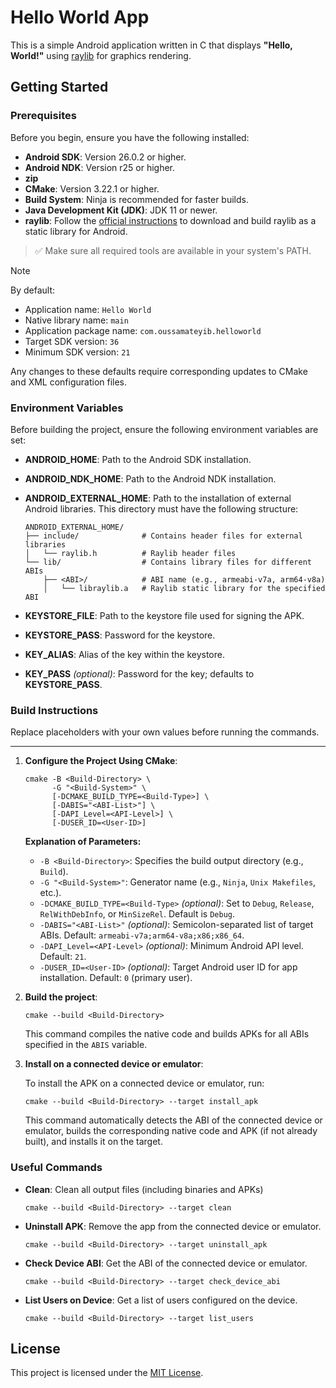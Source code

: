# Hello World App

This is a simple Android application written in C that displays **"Hello, World!"** using [raylib](https://github.com/raysan5/raylib) for graphics rendering.

## Getting Started

### Prerequisites

Before you begin, ensure you have the following installed:

- **Android SDK**: Version 26.0.2 or higher.
- **Android NDK**: Version r25 or higher.
- **zip**
- **CMake**: Version 3.22.1 or higher.
- **Build System**: Ninja is recommended for faster builds.
- **Java Development Kit (JDK)**: JDK 11 or newer.
- **raylib**: Follow the [official instructions](https://github.com/raysan5/raylib/wiki/Working-for-Android) to download and build raylib as a static library for Android.
> ✅ Make sure all required tools are available in your system's PATH.

> [!NOTE]
> By default:
> - Application name: `Hello World`
> - Native library name: `main`
> - Application package name: `com.oussamateyib.helloworld`
> - Target SDK version: `36`
> - Minimum SDK version: `21`
> 
> Any changes to these defaults require corresponding updates to CMake and XML configuration files.

### Environment Variables

Before building the project, ensure the following environment variables are set:

- **ANDROID_HOME**: Path to the Android SDK installation.
- **ANDROID_NDK_HOME**: Path to the Android NDK installation.
- **ANDROID_EXTERNAL_HOME**: Path to the installation of external Android libraries. This directory must have the following structure:

  ```plaintext
  ANDROID_EXTERNAL_HOME/
  ├── include/              # Contains header files for external libraries
  │   └── raylib.h          # Raylib header files
  └── lib/                  # Contains library files for different ABIs
      ├── <ABI>/            # ABI name (e.g., armeabi-v7a, arm64-v8a)
      │   └── libraylib.a   # Raylib static library for the specified ABI
  ```
- **KEYSTORE_FILE**: Path to the keystore file used for signing the APK.
- **KEYSTORE_PASS**: Password for the keystore.
- **KEY_ALIAS**: Alias of the key within the keystore.
- **KEY_PASS** *(optional)*: Password for the key; defaults to **KEYSTORE_PASS**.

### Build Instructions

Replace placeholders with your own values before running the commands.

---

1. **Configure the Project Using CMake**:

   ```
   cmake -B <Build-Directory> \
         -G "<Build-System>" \
         [-DCMAKE_BUILD_TYPE=<Build-Type>] \
         [-DABIS="<ABI-List>"] \
         [-DAPI_Level=<API-Level>] \
         [-DUSER_ID=<User-ID>]
   ```

   **Explanation of Parameters:**
   - `-B <Build-Directory>`: Specifies the build output directory (e.g., `Build`).
   - `-G "<Build-System>"`: Generator name (e.g., `Ninja`, `Unix Makefiles`, etc.).
   - `-DCMAKE_BUILD_TYPE=<Build-Type>` *(optional)*: Set to `Debug`, `Release`, `RelWithDebInfo`, or `MinSizeRel`. Default is `Debug`.
   - `-DABIS="<ABI-List>"` *(optional)*: Semicolon-separated list of target ABIs. Default: `armeabi-v7a;arm64-v8a;x86;x86_64`.
   - `-DAPI_Level=<API-Level>` *(optional)*: Minimum Android API level. Default: `21`.
   - `-DUSER_ID=<User-ID>` *(optional)*: Target Android user ID for app installation. Default: `0` (primary user).

2. **Build the project**:

   ```
   cmake --build <Build-Directory>
   ```

   This command compiles the native code and builds APKs for all ABIs specified in the `ABIS` variable.

3. **Install on a connected device or emulator**:

   To install the APK on a connected device or emulator, run:

   ```
   cmake --build <Build-Directory> --target install_apk
   ```
   
   This command automatically detects the ABI of the connected device or emulator, builds the corresponding native code and APK (if not already built), and installs it on the target.

### Useful Commands

- **Clean**: Clean all output files (including binaries and APKs)
   ```
   cmake --build <Build-Directory> --target clean
   ```

- **Uninstall APK**: Remove the app from the connected device or emulator.

   ```
   cmake --build <Build-Directory> --target uninstall_apk
   ```

- **Check Device ABI**: Get the ABI of the connected device or emulator.

   ```
   cmake --build <Build-Directory> --target check_device_abi
   ```

- **List Users on Device**: Get a list of users configured on the device.

   ```
   cmake --build <Build-Directory> --target list_users
   ```

## License

This project is licensed under the [MIT License](LICENSE).
